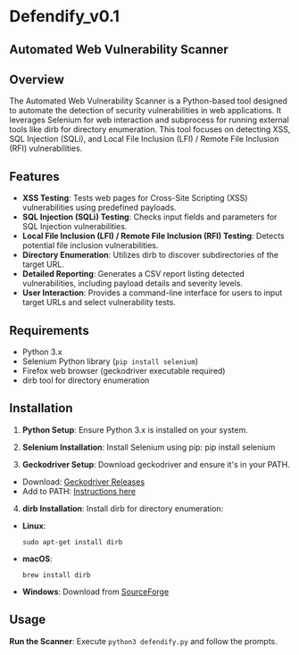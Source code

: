# Defendify_v0.1
## Automated Web Vulnerability Scanner

## Overview
The Automated Web Vulnerability Scanner is a Python-based tool designed to automate the detection of security vulnerabilities in web applications. It leverages Selenium for web interaction and subprocess for running external tools like dirb for directory enumeration. This tool focuses on detecting XSS, SQL Injection (SQLi), and Local File Inclusion (LFI) / Remote File Inclusion (RFI) vulnerabilities.

## Features
- **XSS Testing**: Tests web pages for Cross-Site Scripting (XSS) vulnerabilities using predefined payloads.
- **SQL Injection (SQLi) Testing**: Checks input fields and parameters for SQL Injection vulnerabilities.
- **Local File Inclusion (LFI) / Remote File Inclusion (RFI) Testing**: Detects potential file inclusion vulnerabilities.
- **Directory Enumeration**: Utilizes dirb to discover subdirectories of the target URL.
- **Detailed Reporting**: Generates a CSV report listing detected vulnerabilities, including payload details and severity levels.
- **User Interaction**: Provides a command-line interface for users to input target URLs and select vulnerability tests.

## Requirements
- Python 3.x
- Selenium Python library (`pip install selenium`)
- Firefox web browser (geckodriver executable required)
- dirb tool for directory enumeration

## Installation
1. **Python Setup**: Ensure Python 3.x is installed on your system.
   
2. **Selenium Installation**: Install Selenium using pip:
   pip install selenium

3. **Geckodriver Setup**: Download geckodriver and ensure it's in your PATH.
- Download: [Geckodriver Releases](https://github.com/mozilla/geckodriver/releases)
- Add to PATH: [Instructions here](https://askubuntu.com/questions/870530/how-to-install-geckodriver-in-ubuntu)

4. **dirb Installation**: Install dirb for directory enumeration:
- **Linux**: 
  ```
  sudo apt-get install dirb
  ```
- **macOS**: 
  ```
  brew install dirb
  ```
- **Windows**: Download from [SourceForge](https://sourceforge.net/projects/dirb/)

## Usage
 **Run the Scanner**: Execute `python3 defendify.py` and follow the prompts.


